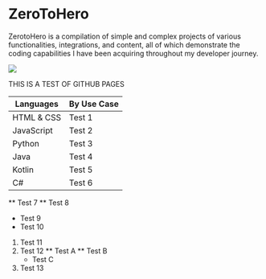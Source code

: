 # ZeroToHero
ZerotoHero is a compilation of simple and complex projects of various functionalities, integrations, and content, all of which demonstrate the coding capabilities I have been acquiring throughout my developer journey.

<img src="https://images.unsplash.com/photo-1593642532454-e138e28a63f4?ixid=MnwxMjA3fDF8MHxzZWFyY2h8Mjh8fHRlY2hub2xvZ3l8ZW58MHx8MHx8&ixlib=rb-1.2.1&auto=format&fit=crop&w=900&q=60">

THIS IS A TEST OF GITHUB PAGES

Languages | By Use Case
------------ | -------------
HTML & CSS| Test 1
JavaScript | Test 2
Python | Test 3
Java | Test 4
Kotlin | Test 5
C# | Test 6

** Test 7
** Test 8
  * Test 9
  * Test 10
1. Test 11
2. Test 12
  ** Test A
  ** Test B
    * Test C
4. Test 13

